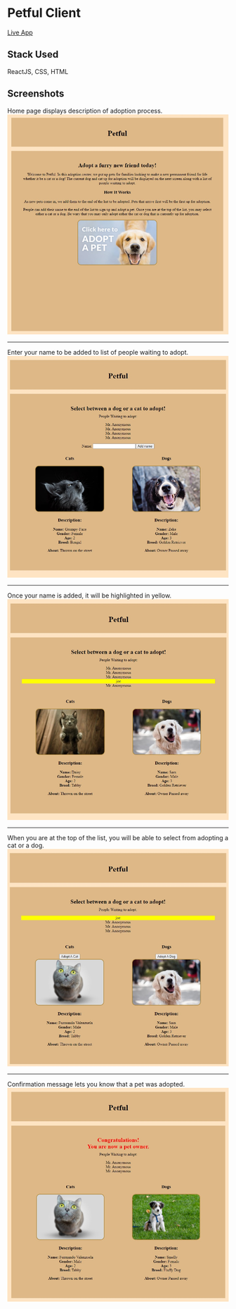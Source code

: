 # Petful Client

[Live App](https://rb-petful.vercel.app/)

## Stack Used

ReactJS, CSS, HTML

## Screenshots

Home page displays description of adoption process.
![home_page](./src/imgs/home_page.jpg)

---

Enter your name to be added to list of people waiting to adopt.
![enter_name](./src/imgs/enter_name.jpg)

---

Once your name is added, it will be highlighted in yellow.
![name_added](./src/imgs/name_added.jpg)

---

When you are at the top of the list, you will be able to select from adopting a cat or a dog.
![select_pet](./src/imgs/select_pet.jpg)

---

Confirmation message lets you know that a pet was adopted.
![confirmation](./src/imgs/confirmation_message.jpg)